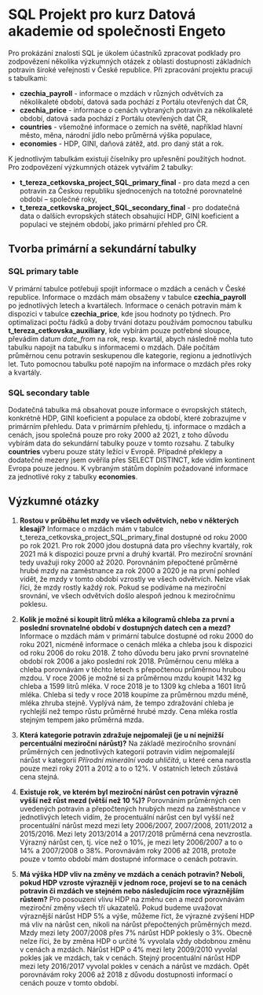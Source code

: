 # SQL Projekt pro kurz Datová akademie od společnosti Engeto
Pro prokázání znalosti SQL je úkolem účastníků zpracovat podklady pro zodpovězení několika výzkumných otázek z oblasti dostupnosti základních potravin široké veřejnosti v České republice. Při zpracování projektu pracuji s tabulkami:
- **czechia_payroll** - informace o mzdách v různých odvětvích za několikaleté období, datová sada pochází z Portálu otevřených dat ČR,
- **czechia_price** - informace o cenách vybraných potravin za několikaleté období, datová sada pochází z Portálu otevřených dat ČR,
- **countries** - všemožné informace o zemích na světě, například hlavní město, měna, národní jídlo nebo průměrná výška populace,
- **economies** - HDP, GINI, daňová zátěž, atd. pro daný stát a rok.

K jednotlivým tabulkám existují číselníky pro upřesnění použitých hodnot. Pro zodpovězení výzkumných otázek vytvářím 2 tabulky:
- **t_tereza_cetkovska_project_SQL_primary_final** - pro data mezd a cen potravin za Českou republiku sjednocených na totožné porovnatelné období – společné roky,
- **t_tereza_cetkovska_project_SQL_secondary_final** - pro dodatečná data o dalších evropských státech obsahující HDP, GINI koeficient a populaci ve stejném období, jako primární přehled pro ČR.

## Tvorba primární a sekundární tabulky

### SQL primary table
V primární tabulce potřebuji spojit informace o mzdách a cenách v České republice. Informace o mzdách mám obsaženy v tabulce **czechia_payroll** po jednotlivých letech a kvartálech. Informace o cenách potravin mám k dispozici v tabulce **czechia_price**, kde jsou hodnoty po týdnech. Pro optimalizaci počtu řádků a doby trvání dotazu používám pomocnou tabulku **t_tereza_cetkovska_auxiliary**, kde vybírám pouze potřebné sloupce, převádím datum *date_from* na rok, resp. kvartál, abych následně mohla tuto tabulku napojit na tabulku s informacemi o mzdách. Dále počítám průměrnou cenu potravin seskupenou dle kategorie, regionu a jednotlivých let. Tuto pomocnou tabulku poté napojím na informace o mzdách přes roky a kvartály.

### SQL secondary table
Dodatečná tabulka má obsahovat pouze informace o evropských státech, konkrétně HDP, GINI koeficient a populace za období, které zobrazujme v primárním přehledu. Data v primárním přehledu, tj. informace o mzdách a cenách, jsou společná pouze pro roky 2000 až 2021, z toho důvodu vybírám data do sekundární tabulky pouze v tomto rozsahu. Z tabulky **countries** vyberu pouze státy ležící v Evropě. Případné překlepy a dodatečné mezery jsem ověřila přes SELECT DISTINCT, kde vidím kontinent Evropa pouze jednou. K vybraným státům doplním požadované informace za jednotlivé roky z tabulky **economies**.

## Výzkumné otázky

1. **Rostou v průběhu let mzdy ve všech odvětvích, nebo v některých klesají?**
   Informace o mzdách mám v tabulce t_tereza_cetkovska_project_SQL_primary_final dostupné od roku 2000 po rok 2021. Pro rok 2000 jdou dostupná data pro všechny kvartály, rok 2021 má k dispozici pouze první a druhý kvartál. Pro meziroční srovnání tedy uvažuji roky 2000 až 2020. Porovnáním přepočtené průměrné hrubé mzdy na zaměstnance za rok 2000 a 2020 je na první pohled vidět, že mzdy v tomto období vzrostly ve všech odvětvích. Nelze však říci, že mzdy rostly každý rok. Pokud se podíváme na meziroční srovnání, ve všech odvětvích došlo alespoň jednou k meziročnímu poklesu.
    
2. **Kolik je možné si koupit litrů mléka a kilogramů chleba za první a poslední srovnatelné období v dostupných datech cen a mezd?**
   Informace o mzdách mám v primární tabulce dostupné od roku 2000 do roku 2021, nicméně informace o cenách mléka a chleba jsou k dispozici od roku 2006 do roku 2018. Z toho důvodu beru jako první srovnatelné období rok 2006 a jako poslední rok 2018. Průměrnou cenu mléka a chleba porovnávám v těchto letech s přepočtenou průměrnou hrubou mzdou. V roce 2006 je možné si za průměrnou mzdu koupit 1432 kg chleba a 1599 litrů mléka. V roce 2018 je to 1309 kg chleba a 1601 litrů mléka. Chleba si tedy v roce 2018 koupíme za průměrnou mzdu méně, mléka zhruba stejně. Vyplývá nám, že tempo zdražování chleba je rychlejší než tempo růstu průměrné hrubé mzdy. Cena mléka rostla stejným tempem jako průměrná mzda. 

3. **Která kategorie potravin zdražuje nejpomaleji (je u ní nejnižší percentuální meziroční nárůst)?**
   Na základě meziročního srovnání průměrných cen jednotlivých kategorií potravin vidím nejpomalejší nárůst v kategorii *Přírodní minerální voda uhličitá*, u které cena narostla pouze mezi roky 2011 a 2012 a to o 12%. V ostatních letech zůstává cena stejná.

4. **Existuje rok, ve kterém byl meziroční nárůst cen potravin výrazně vyšší než růst mezd (větší než 10 %)?**
   Porovnáním průměrných cen uvedených potravin a přepočtených hrubých mezd na zaměstnance v jednotlivých letech vidím, že procentuální nárůst cen byl vyšší než procentuální nárůst mezd mezi lety 2006/2007, 2007/2008, 2011/2012 a 2015/2016. Mezi lety 2013/2014 a 2017/2018 průměrná cena nevzrostla. Výrazný nárůst cen, tj. více než o 10%, je mezi lety 2006/2007 a to o 14% a 2007/2008 o 38%. Porovnávám roky 2006 až 2018, protože pouze v tomto období mám dostupné informace o cenách potravin. 

5. **Má výška HDP vliv na změny ve mzdách a cenách potravin? Neboli, pokud HDP vzroste výrazněji v jednom roce, projeví se to na cenách potravin či mzdách ve stejném nebo následujícím roce výraznějším růstem?**
   Pro posouzení vlivu HDP na změnu cen a mezd porovnávám meziroční změny všech tří ukazatelů. Pokud budeme uvažovat výraznější nárůst HDP 5% a výše, můžeme říct, že výrazné zvýšení HDP má vliv na nárůst cen, nikoli na nárůst přepočtených průměrných mezd. Mzdy mezi lety 2007/2008 přes 7% nárůst HDP poklesly o 3%. Obecně nelze říci, že by změna HDP o určité % vyvolala vždy obdobnou změnu v cenách a mzdách. Nárůst HDP o 4% mezi lety 2009/2010 vyvolal pokles jak ve mzdách, tak v cenách. Stejný procentuální nárůst HDP mezi lety 2016/2017 vyvolal pokles v cenách a nárůst ve mzdách. Opět porovnávám roky 2006 až 2018 z důvodu dostupnosti informací o cenách pouze v tomto období.
